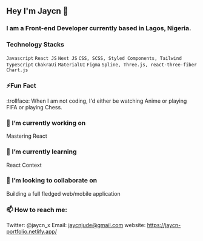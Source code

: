 ## Hey I'm Jaycn 👋

###  I am a Front-end Developer currently based in Lagos, Nigeria.

### Technology Stacks

```Javascript```
```React JS```
```Next JS```
```CSS, SCSS, Styled Components, Tailwind```
```TypeScript```
```ChakraUi```
```MaterialUI```
```Figma```
```Spline, Three.js, react-three-fiber```
```Chart.js```

### ⚡Fun Fact 

:trollface: When I am not coding, I'd either be watching Anime or playing FIFA or playing Chess.

### 🔭 I’m currently working on
Mastering React

### 🌱 I’m currently learning 
React Context 
 

### 👯 I’m looking to collaborate on 
Building a full fledged web/mobile application 

### 📫 How to reach me: 
Twitter: @jaycn_x
Email: jaycnjude@gmail.com
website: https://jaycn-portfolio.netlify.app/

<!--
**Jaycns/Jaycns** is a ✨ _special_ ✨ repository because its `README.md` (this file) appears on your GitHub profile.

Here are some ideas to get you started:

- 
- 
- 👯 I’m looking to collaborate on ...
- 🤔 I’m looking for help with ...
- 💬 Ask me about ...
- 📫 How to reach me: ...
- 
- ⚡ Fun fact: ...
-->
